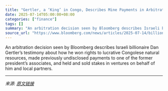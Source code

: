 ```yaml
---
title: "Gertler, a ‘King’ in Congo, Describes Mine Payments in Arbitration Testimony"
date: 2025-07-14T05:00:00+08:00
categories: ["finance"]
tags: []
summary: "An arbitration decision seen by Bloomberg describes Israeli billionaire Dan Gertler’s testimony about how he won rights to lucrative Congolese natural resources, made previously undisclosed payments t"
source_url: "https://www.bloomberg.com/news/articles/2025-07-14/billionaire-gertler-describes-congo-mine-payments-in-arbitration-testimony"
---
```


An arbitration decision seen by Bloomberg describes Israeli billionaire Dan Gertler’s testimony about how he won rights to lucrative Congolese natural resources, made previously undisclosed payments to one of the former president’s associates, and held and sold stakes in ventures on behalf of him and local partners.

---

*来源: [原文链接](https://www.bloomberg.com/news/articles/2025-07-14/billionaire-gertler-describes-congo-mine-payments-in-arbitration-testimony)*
